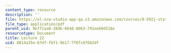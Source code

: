 ```yaml
---
content_type: resource
description: ''
file: https://ol-ocw-studio-app-qa.s3.amazonaws.com/courses/8-592j-statistical-physics-in-biology-spring-2011/8814a35e67dffbf19b177f6fc676b2df_MIT8_592JS11_lec22.pdf
file_type: application/pdf
parent_uid: 9e7f1aa8-38db-6648-8063-791ee60d518e
resourcetype: Document
title: Lecture 22
uid: 8814a35e-67df-fbf1-9b17-7f6fc676b2df
---
```

